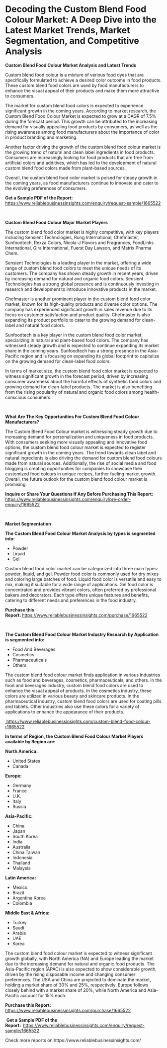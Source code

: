 <p><h1>Decoding the Custom Blend Food Colour Market: A Deep Dive into the Latest Market Trends, Market Segmentation, and Competitive Analysis</h1></p><p><strong>Custom Blend Food Colour Market Analysis and Latest Trends</strong></p>
<p><p>Custom blend food colour is a mixture of various food dyes that are specifically formulated to achieve a desired color outcome in food products. These custom blend food colors are used by food manufacturers to enhance the visual appeal of their products and make them more attractive to consumers.</p><p>The market for custom blend food colors is expected to experience significant growth in the coming years. According to market research, the Custom Blend Food Colour Market is expected to grow at a CAGR of 7.5% during the forecast period. This growth can be attributed to the increasing demand for visually appealing food products by consumers, as well as the rising awareness among food manufacturers about the importance of color in product branding and marketing.</p><p>Another factor driving the growth of the custom blend food colour market is the growing trend of natural and clean label ingredients in food products. Consumers are increasingly looking for food products that are free from artificial colors and additives, which has led to the development of natural custom blend food colors made from plant-based sources.</p><p>Overall, the custom blend food color market is poised for steady growth in the coming years, as food manufacturers continue to innovate and cater to the evolving preferences of consumers.</p></p>
<p><strong>Get a Sample PDF of the Report:&nbsp;</strong> <a href="https://www.reliablebusinessinsights.com/enquiry/request-sample/1665522">https://www.reliablebusinessinsights.com/enquiry/request-sample/1665522</a></p>
<p>&nbsp;</p>
<p><strong>Custom Blend Food Colour Major Market Players</strong></p>
<p><p>The custom blend food color market is highly competitive, with key players including Sensient Technologies, Rung International, Chefmaster, Sunfoodtech, Rexza Colors, Nicola-J Flavors and Fragrances, FoodLinks International, Gira International, Fuerst Day Lawson, and Matrix Pharma Chem.</p><p>Sensient Technologies is a leading player in the market, offering a wide range of custom blend food colors to meet the unique needs of its customers. The company has shown steady growth in recent years, driven by increasing demand for natural and organic food colors. Sensient Technologies has a strong global presence and is continuously investing in research and development to introduce innovative products in the market.</p><p>Chefmaster is another prominent player in the custom blend food color market, known for its high-quality products and diverse color options. The company has experienced significant growth in sales revenue due to its focus on customer satisfaction and product quality. Chefmaster is also expanding its product portfolio to cater to the growing demand for clean-label and natural food colors.</p><p>Sunfoodtech is a key player in the custom blend food color market, specializing in natural and plant-based food colors. The company has witnessed steady growth and is expected to continue expanding its market share in the coming years. Sunfoodtech has a strong presence in the Asia-Pacific region and is focusing on expanding its global footprint to capitalize on the growing demand for clean-label food colors.</p><p>In terms of market size, the custom blend food color market is expected to witness significant growth in the forecast period, driven by increasing consumer awareness about the harmful effects of synthetic food colors and growing demand for clean-label products. The market is also benefiting from the rising popularity of natural and organic food colors among health-conscious consumers.</p></p>
<p>&nbsp;</p>
<p><strong>What Are The Key Opportunities For Custom Blend Food Colour Manufacturers?</strong></p>
<p><p>The Custom Blend Food Colour market is witnessing steady growth due to increasing demand for personalization and uniqueness in food products. With consumers seeking more visually appealing and innovative food options, the custom blend food colour market is expected to register significant growth in the coming years. The trend towards clean label and natural ingredients is also driving the demand for custom blend food colours made from natural sources. Additionally, the rise of social media and food blogging is creating opportunities for companies to showcase their customized food colours in unique recipes, further fueling market growth. Overall, the future outlook for the custom blend food colour market is promising.</p></p>
<p><strong>Inquire or Share Your Questions If Any Before Purchasing This Report:</strong> <a href="https://www.reliablebusinessinsights.com/enquiry/pre-order-enquiry/1665522">https://www.reliablebusinessinsights.com/enquiry/pre-order-enquiry/1665522</a></p>
<p>&nbsp;</p>
<p><strong>Market Segmentation</strong></p>
<p><strong>The Custom Blend Food Colour Market Analysis by types is segmented into:</strong></p>
<p><ul><li>Powder</li><li>Liquid</li><li>Gel</li></ul></p>
<p><p>Custom blend food color market can be categorized into three main types: powder, liquid, and gel. Powder food color is commonly used for dry mixes and coloring large batches of food. Liquid food color is versatile and easy to mix, making it suitable for a wide range of applications. Gel food color is concentrated and provides vibrant colors, often preferred by professional bakers and decorators. Each type offers unique features and benefits, catering to different needs and preferences in the food industry.</p></p>
<p><strong>Purchase this Report:&nbsp;</strong><a href="https://www.reliablebusinessinsights.com/purchase/1665522">https://www.reliablebusinessinsights.com/purchase/1665522</a></p>
<p>&nbsp;</p>
<p><strong>The Custom Blend Food Colour Market Industry Research by Application is segmented into:</strong></p>
<p><ul><li>Food And Beverages</li><li>Cosmetics</li><li>Pharmaceuticals</li><li>Others</li></ul></p>
<p><p>The custom blend food colour market finds application in various industries such as food and beverages, cosmetics, pharmaceuticals, and others. In the food and beverages industry, custom blend food colors are used to enhance the visual appeal of products. In the cosmetics industry, these colors are utilized in various beauty and skincare products. In the pharmaceutical industry, custom blend food colors are used for coating pills and tablets. Other industries also use these colors for a variety of applications to enhance the appearance of their products.</p></p>
<p><a href="https://www.reliablebusinessinsights.com/custom-blend-food-colour-r1665522">&nbsp;https://www.reliablebusinessinsights.com/custom-blend-food-colour-r1665522</a></p>
<p><strong>In terms of Region, the Custom Blend Food Colour Market Players available by Region are:</strong></p>
<p>
    <p> <strong> North America: </strong>
        <ul>
            <li>United States</li>
            <li>Canada</li>
        </ul>
        </p> 
    <p> <strong> Europe: </strong>
        <ul>
            <li>Germany</li>
            <li>France</li>
            <li>U.K.</li>
            <li>Italy</li>
            <li>Russia</li>
        </ul>
        </p> 
    <p> <strong> Asia-Pacific: </strong>
        <ul>
            <li>China</li>
            <li>Japan</li>
            <li>South Korea</li>
            <li>India</li>
            <li>Australia</li>
            <li>China Taiwan</li>
            <li>Indonesia</li>
            <li>Thailand</li>
            <li>Malaysia</li>
        </ul>
        </p> 
    <p> <strong> Latin America: </strong>
        <ul>
            <li>Mexico</li>
            <li>Brazil</li>
            <li>Argentina Korea</li>
            <li>Colombia</li>
        </ul>
        </p> 
    <p> <strong> Middle East & Africa: </strong>
        <ul>
            <li>Turkey</li>
            <li>Saudi</li>
            <li>Arabia</li>
            <li>UAE</li>
            <li>Korea</li>
        </ul>
    </p>
    </p>
<p><p>The custom blend food colour market is expected to witness significant growth globally, with North America (NA) and Europe leading the market due to the increasing demand for natural and organic food products. The Asia-Pacific region (APAC) is also expected to show considerable growth, driven by the rising disposable income and changing consumer preferences. The USA and China are projected to dominate the market, holding a market share of 30% and 25%, respectively. Europe follows closely behind with a market share of 20%, while North America and Asia-Pacific account for 15% each.</p></p>
<p><strong>Purchase this Report: </strong><a href="https://www.reliablebusinessinsights.com/purchase/1665522">https://www.reliablebusinessinsights.com/purchase/1665522</a></p>
<p>&nbsp;<strong>Get a Sample PDF of the Report:&nbsp;&nbsp;</strong><a href="https://www.reliablebusinessinsights.com/enquiry/request-sample/1665522">https://www.reliablebusinessinsights.com/enquiry/request-sample/1665522</a></p>
<p><strong></strong></p>
<p>Check more reports on https://www.reliablebusinessinsights.com/</p>
